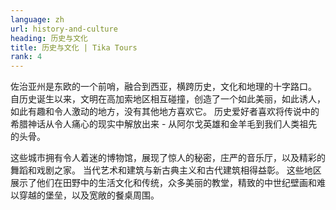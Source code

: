 ```yaml
---
language: zh
url: history-and-culture
heading: 历史与文化
title: 历史与文化 | Tika Tours
rank: 4
---
```

<div class="row content-row"><!-- 877 (0)-->

</div>

<div class="row content-row"><!-- 878 (3)-->
<div class="col-xs-12 col-sm-6 col-md-6"><!-- 1206 -->

佐治亚州是东欧的一个前哨，融合到西亚，横跨历史，文化和地理的十字路口。 自历史诞生以来，文明在高加索地区相互碰撞，创造了一个如此美丽，如此诱人，如此有趣和令人激动的地方，没有其他地方喜欢它。
历史爱好者喜欢将传说中的希腊神话从令人痛心的现实中解放出来 \- 从阿尔戈英雄和金羊毛到我们人类祖先的头骨。

</div>

<div class="col-xs-12 col-sm-6 col-md-6"><!-- 1207 -->

这些城市拥有令人着迷的博物馆，展现了惊人的秘密，庄严的音乐厅，以及精彩的舞蹈和戏剧之家。 当代艺术和建筑与新古典主义和古代建筑相得益彰。 这些地区展示了他们在田野中的生活文化和传统，众多美丽的教堂，精致的中世纪壁画和难以穿越的堡垒，以及宽敞的餐桌周围。

</div>

</div>
